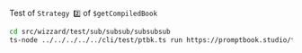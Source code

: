 Test of `Strategy 2️⃣` of `$getCompiledBook`

```bash
cd src/wizzard/test/sub/subsub/subsubsub
ts-node ../../../../../cli/test/ptbk.ts run https://promptbook.studio/test.book
```
